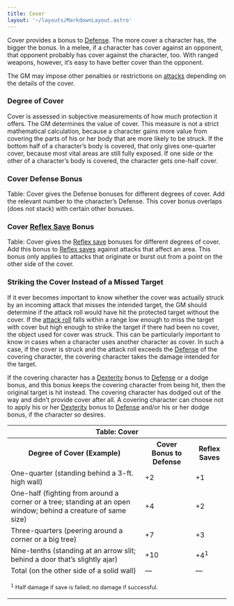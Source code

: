 ```yaml
---
title: Cover
layout: '~/layouts/MarkdownLayout.astro'
---
```

Cover provides a bonus to [Defense](/modern.d20.srd/combat/cover). The more
cover a character has, the bigger the bonus. In a melee, if a character has
cover against an opponent, that opponent probably has cover against the
character, too. With ranged weapons, however, it’s easy to have better cover
than the opponent.

The GM may impose other penalties or restrictions on
[attacks](/modern.d20.srd/combat/attack.actions) depending on the details of
the cover.

### Degree of Cover

Cover is assessed in subjective measurements of how much protection it offers.
The GM determines the value of cover. This measure is not a strict
mathematical calculation, because a character gains more value from covering
the parts of his or her body that are more likely to be struck. If the bottom
half of a character’s body is covered, that only gives one-quarter cover,
because most vital areas are still fully exposed. If one side or the other of
a character’s body is covered, the character gets one-half cover.

### Cover Defense Bonus

Table: Cover gives the Defense bonuses for different degrees of cover. Add the
relevant number to the character’s Defense. This cover bonus overlaps (does
not stack) with certain other bonuses.

### Cover [Reflex Save](/modern.d20.srd/basics/saving.throws) Bonus

Table: Cover gives the [Reflex save](/modern.d20.srd/basics/saving.throws)
bonuses for different degrees of cover. Add this bonus to [Reflex saves](/modern.d20.srd/basics/saving.throws) against attacks that affect an
area. This bonus only applies to attacks that originate or burst out from a
point on the other side of the cover.

### Striking the Cover Instead of a Missed Target

If it ever becomes important to know whether the cover was actually struck by
an incoming attack that misses the intended target, the GM should determine if
the attack roll would have hit the protected target without the cover. If the
[attack roll](/modern.d20.srd/combat/attack.roll) falls within a range low
enough to miss the target with cover but high enough to strike the target if
there had been no cover, the object used for cover was struck. This can be
particularly important to know in cases when a character uses another
character as cover. In such a case, if the cover is struck and the attack roll
exceeds the [Defense](/modern.d20.srd/combat/defense) of the covering
character, the covering character takes the damage intended for the target.

If the covering character has a
[Dexterity](/modern.d20.srd/basics/ability.scores) bonus to
[Defense](/modern.d20.srd/combat/defense) or a dodge bonus, and this bonus
keeps the covering character from being hit, then the original target is hit
instead. The covering character has dodged out of the way and didn’t provide
cover after all. A covering character can choose not to apply his or her
[Dexterity](/modern.d20.srd/basics/ability.scores) bonus to
[Defense](/modern.d20.srd/basics/ability.scores) and/or his or her dodge
bonus, if the character so desires.


<table><tr><th colspan="3"> Table: Cover</th></tr> <tr><th> Degree of Cover (Example)</th><th> Cover Bonus to Defense</th><th> Reflex Saves </th></tr> <tr><td> One-quarter (standing behind a 3-ft. high wall)</td><td> +2</td><td> +1 </td></tr> <tr class="shaded"><td> One-half (fighting from around a corner or a tree; standing at an open window; behind a creature of same size)</td><td> +4</td><td> +2 </td></tr> <tr><td>Three-quarters (peering around a corner or a big tree)</td><td> +7</td><td> +3 </td></tr> <tr class="shaded"><td>Nine-tenths (standing at an arrow slit; behind a door that’s slightly ajar)</td><td> +10</td><td> +4<sup>1</sup> </td></tr> <tr><td>Total (on the other side of a solid wall)</td><td> —</td><td> — </td></tr> <tr><td colspan="3"><p style="text-align: left; font-size: .8em"><sup>1</sup> Half damage if save is failed; no damage if successful.</p> </td></tr></table>




